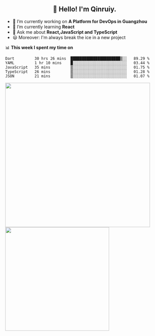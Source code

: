 <h2 align="center">👋 Hello! I'm Qinruiy.</h2>


- 🔭 I’m currently working on **A Platform for DevOps in Guangzhou**
- 🌱 I’m currently learning **React**
- 💬 Ask me about **React,JavaScript and TypeScript**
- 😃 Moreover: I'm always break the ice in a new project

📊 **This week I spent my time on**

<!--START_SECTION:waka-->
```text
Dart         30 hrs 26 mins  ██████████████████████▒░░   89.29 % 
YAML         1 hr 10 mins    █░░░░░░░░░░░░░░░░░░░░░░░░   03.44 % 
JavaScript   35 mins         ▒░░░░░░░░░░░░░░░░░░░░░░░░   01.75 % 
TypeScript   26 mins         ▒░░░░░░░░░░░░░░░░░░░░░░░░   01.28 % 
JSON         21 mins         ▒░░░░░░░░░░░░░░░░░░░░░░░░   01.07 % 
```
<!--END_SECTION:waka-->

<p>
<img align="left" width="460" src="https://github-readme-stats.vercel.app/api?username=Qinruiy&custom_title=Qrinruiy's Github Stats&theme=graywhite&hide_border=true"/> <img align="left" width="330" src="https://github-readme-stats.vercel.app/api/top-langs/?username=Qinruiy&layout=compact&theme=graywhite&hide_border=true"/>
</p>
